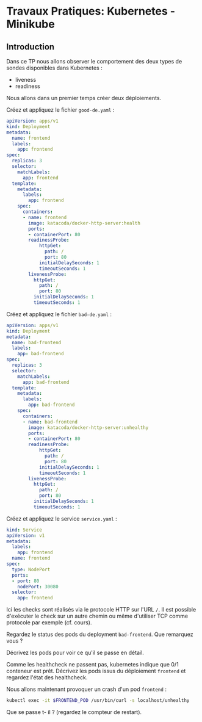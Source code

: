 # Travaux Pratiques: Kubernetes - Minikube

## Introduction

Dans ce TP nous allons observer le comportement des deux types de sondes
disponibles dans Kubernetes :

- liveness
- readiness

Nous allons dans un premier temps créer deux déploiements.

Créez et appliquez le fichier `good-de.yaml` :

```yaml
apiVersion: apps/v1
kind: Deployment
metadata:
  name: frontend
  labels:
    app: frontend
spec:
  replicas: 3
  selector:
    matchLabels:
      app: frontend
  template:
    metadata:
      labels:
        app: frontend
    spec:
      containers:
      - name: frontend
        image: katacoda/docker-http-server:health
        ports:
        - containerPort: 80
        readinessProbe:
            httpGet:
              path: /
              port: 80
            initialDelaySeconds: 1
            timeoutSeconds: 1
        livenessProbe:
          httpGet:
            path: /
            port: 80
          initialDelaySeconds: 1
          timeoutSeconds: 1
```

Créez et appliquez le fichier `bad-de.yaml` :

```yaml
apiVersion: apps/v1
kind: Deployment
metadata:
  name: bad-frontend
  labels:
    app: bad-frontend
spec:
  replicas: 3
  selector:
    matchLabels:
      app: bad-frontend
  template:
    metadata:
      labels:
        app: bad-frontend
    spec:
      containers:
      - name: bad-frontend
        image: katacoda/docker-http-server:unhealthy
        ports:
        - containerPort: 80
        readinessProbe:
            httpGet:
              path: /
              port: 80
            initialDelaySeconds: 1
            timeoutSeconds: 1
        livenessProbe:
          httpGet:
            path: /
            port: 80
          initialDelaySeconds: 1
          timeoutSeconds: 1
```

Créez et appliquez le service `service.yaml` :

```yaml
kind: Service
apiVersion: v1
metadata:
  labels:
    app: frontend
  name: frontend
spec:
  type: NodePort
  ports:
  - port: 80
    nodePort: 30080
  selector:
    app: frontend
```

Ici les checks sont réalisés via le protocole HTTP sur l'URL `/`.  Il est possible d'exécuter le check sur un autre chemin ou même d'utiliser TCP comme protocole par exemple (cf. cours).

Regardez le status des pods du deployment `bad-frontend`. Que remarquez vous ?

Décrivez les pods pour voir ce qu'il se passe en détail.

Comme les healthcheck ne passent pas, kubernetes indique que 0/1 conteneur est prêt. Décrivez les pods issus du déploiement `frontend` et regardez l'état des healthcheck.

Nous allons maintenant provoquer un crash d'un pod `frontend` :

```bash
kubectl exec -it $FRONTEND_POD /usr/bin/curl -s localhost/unhealthy
```

Que se passe t- il ? (regardez le compteur de restart).
